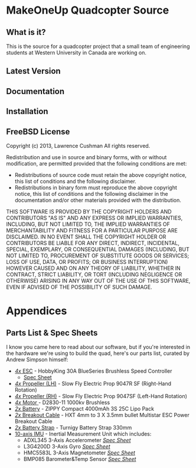MakeOneUp Quadcopter Source
===========================

What is it?
-----------
This is the source for a quadcopter project that a small team of engineering students at Western University in Canada are working on.

Latest Version
--------------


Documentation
-------------


Installation
------------


FreeBSD License
---------------

Copyright (c) 2013, Lawrence Cushman
All rights reserved.

Redistribution and use in source and binary forms, with or without modification, are permitted provided that the following conditions are met:

 - Redistributions of source code must retain the above copyright notice, this list of conditions and the following disclaimer.
 - Redistributions in binary form must reproduce the above copyright notice, this list of conditions and the following disclaimer in the documentation and/or other materials provided with the distribution.

THIS SOFTWARE IS PROVIDED BY THE COPYRIGHT HOLDERS AND CONTRIBUTORS "AS IS" AND ANY EXPRESS OR IMPLIED WARRANTIES, INCLUDING, BUT NOT LIMITED TO, THE IMPLIED WARRANTIES OF MERCHANTABILITY AND FITNESS FOR A PARTICULAR PURPOSE ARE DISCLAIMED. IN NO EVENT SHALL THE COPYRIGHT HOLDER OR CONTRIBUTORS BE LIABLE FOR ANY DIRECT, INDIRECT, INCIDENTAL, SPECIAL, EXEMPLARY, OR CONSEQUENTIAL DAMAGES (INCLUDING, BUT NOT LIMITED TO, PROCUREMENT OF SUBSTITUTE GOODS OR SERVICES; LOSS OF USE, DATA, OR PROFITS; OR BUSINESS INTERRUPTION) HOWEVER CAUSED AND ON ANY THEORY OF LIABILITY, WHETHER IN CONTRACT, STRICT LIABILITY, OR TORT (INCLUDING NEGLIGENCE OR OTHERWISE) ARISING IN ANY WAY OUT OF THE USE OF THIS SOFTWARE, EVEN IF ADVISED OF THE POSSIBILITY OF SUCH DAMAGE.


Appendices
==========

Parts List & Spec Sheets
------------------------

I know you came here to read about our software, but if you're interested in the hardware we're using to build the quad, here's our parts list, curated by Andrew Simpson himself:

- [*4x* ESC](http://hobbyking.com/hobbyking/store/uh_viewItem.asp?idProduct=13429) - HobbyKing 30A BlueSeries Brushless Speed Controller
	* [Spec Sheet]()
- [*4x* Propeller (LH)](http://hobbyking.com/hobbyking/store/uh_viewItem.asp?idProduct=22443) - Slow Fly Electric Prop 9047R SF (Right-Hand Rotation)
- [*4x* Propeller (RH)](http://hobbyking.com/hobbyking/store/uh_viewItem.asp?idProduct=22442) - Slow Fly Electric Prop 9047SF (Left-Hand Rotation)
- [*4x* Motor ](http://hobbyking.com/hobbyking/store/uh_viewItem.asp?idProduct=12921)- D2830-11 1000kv Brushless
- [*2x* Battery](http://hobbyking.com/hobbyking/store/uh_viewItem.asp?idProduct=21360) - ZIPPY Compact 4000mAh 3S 25C Lipo Pack
- [*2x* Breakout Cable](http://hobbyking.com/hobbyking/store/uh_viewItem.asp?idProduct=25482) - HXT 4mm to 3 X 3.5mm bullet Multistar ESC Power Breakout Cable
- [*2x* Battery Strap](http://hobbyking.com/hobbyking/store/uh_viewItem.asp?idProduct=11736) - Turnigy Battery Strap 330mm
- [10-axis IMU](http://hobbyking.com/hobbyking/store/uh_viewItem.asp?idProduct=26913) - Inertial Measurement Unit which includes:
 	* ADXL345 3-Axis Accelerometer [*Spec Sheet*](http://www.analog.com/static/imported-files/data_sheets/ADXL345.pdf)
	* L3G4200D 3-Axis Gyro [*Spec Sheet*](http://www.st.com/st-web-ui/static/active/en/resource/technical/document/datasheet/CD00265057.pdf) 
	* HMC5583L 3-Axis Magnetometer [*Spec Sheet*](http://www51.honeywell.com/aero/common/documents/myaerospacecatalog-documents/Defense_Brochures-documents/HMC5883L_3-Axis_Digital_Compass_IC.pdf)
	* BMP085 Barometer&Temp Sensor [*Spec Sheet*](https://www.sparkfun.com/datasheets/Components/General/BST-BMP085-DS000-05.pdf)